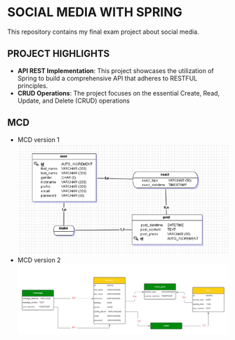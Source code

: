 # SOCIAL MEDIA WITH SPRING
This repository contains my final exam project about social media.
## PROJECT HIGHLIGHTS
- **API REST Implementation**: This project showcases the utilization of Spring to build a comprehensive API that adheres to RESTFUL principles.
- **CRUD Operations**: The project focuses on the essential Create, Read, Update, and Delete (CRUD) operations
## MCD
- MCD version 1
![mcd v1](src/main/resources/mcd/MCD_v1.png)
- MCD version 2
![MCD V2](src/main/resources/mcd/MCD_social_media.png)